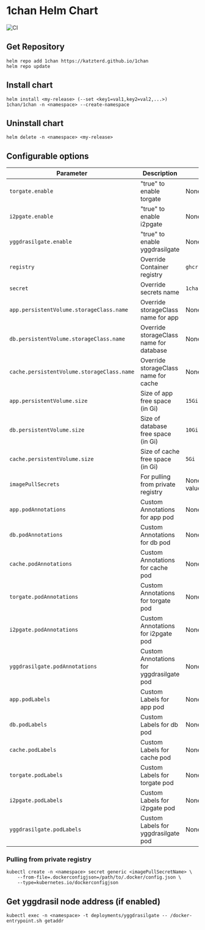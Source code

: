 # 1chan Helm Chart

![CI](https://img.shields.io/github/actions/workflow/status/katzterd/1chan/helm-build.yml?label=Chart&logo=helm&style=for-the-badge)

## Get Repository

```console
helm repo add 1chan https://katzterd.github.io/1chan
helm repo update
```

## Install chart

```console
helm install <my-release> (--set <key1=val1,key2=val2,...>) 1chan/1chan -n <namespace> --create-namespace
```

## Uninstall chart

```console
helm delete -n <namespace> <my-release>
```

## Configurable options

| Parameter                                  | Description                              | Default Value                 |
| ------------------------------------------ | ---------------------------------------- | ----------------------------- |
| `torgate.enable`                           | "true" to enable torgate                 | None (disabled)               |
| `i2pgate.enable`                           | "true" to enable i2pgate                 | None (disabled)               |
| `yggdrasilgate.enable`                     | "true" to enable yggdrasilgate           | None (disabled)               |
| `registry`                                 | Override Container registry              | `ghcr.io/katzterd/1chan`      |
| `secret`                                   | Override secrets name                    | `1chan-secret`                |
| `app.persistentVolume.storageClass.name`   | Override storageClass name for app       | None (default)                |
| `db.persistentVolume.storageClass.name`    | Override storageClass name for database  | None (default)                |
| `cache.persistentVolume.storageClass.name` | Override storageClass name for cache     | None (default)                |
| `app.persistentVolume.size`                | Size of app free space (in Gi)           | `15Gi`                        |
| `db.persistentVolume.size`                 | Size of database free space (in Gi)      | `10Gi`                        |
| `cache.persistentVolume.size`              | Size of cache free space (in Gi)         | `5Gi`                         |
| `imagePullSecrets`                         | For pulling from private registry        | None (Array, see values.yaml) |
| `app.podAnnotations`                       | Custom Annotations for app pod           | None                          |
| `db.podAnnotations`                        | Custom Annotations for db pod            | None                          |
| `cache.podAnnotations`                     | Custom Annotations for cache pod         | None                          |
| `torgate.podAnnotations`                   | Custom Annotations for torgate pod       | None                          |
| `i2pgate.podAnnotations`                   | Custom Annotations for i2pgate pod       | None                          |
| `yggdrasilgate.podAnnotations`             | Custom Annotations for yggdrasilgate pod | None                          |
| `app.podLabels`                            | Custom Labels for app pod                | None                          |
| `db.podLabels`                             | Custom Labels for db pod                 | None                          |
| `cache.podLabels`                          | Custom Labels for cache pod              | None                          |
| `torgate.podLabels`                        | Custom Labels for torgate pod            | None                          |
| `i2pgate.podLabels`                        | Custom Labels for i2pgate pod            | None                          |
| `yggdrasilgate.podLabels`                  | Custom Labels for yggdrasilgate pod      | None                          |

### Pulling from private registry

```console
kubectl create -n <namespace> secret generic <imagePullSecretName> \
    --from-file=.dockerconfigjson=/path/to/.docker/config.json \
    --type=kubernetes.io/dockerconfigjson
```

## Get yggdrasil node address (if enabled)

```console
kubectl exec -n <namespace> -t deployments/yggdrasilgate -- /docker-entrypoint.sh getaddr
```
